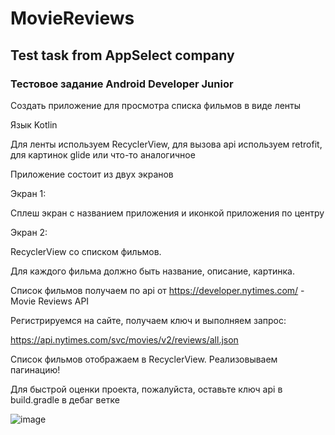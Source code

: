 # MovieReviews
## Test task from AppSelect company

### Тестовое задание Android Developer Junior

Создать приложение для просмотра списка фильмов в виде ленты

Язык Kotlin

Для ленты используем RecyclerView, для вызова api используем retrofit, для картинок glide или что-то аналогичное

Приложение состоит из двух экранов

Экран 1:
 
Сплеш экран с названием приложения и иконкой приложения по центру

Экран 2:

RecyclerView со списком фильмов. 

Для каждого фильма должно быть название, описание, картинка. 

Список фильмов получаем по api от https://developer.nytimes.com/ -  Movie Reviews API

Регистрируемся на сайте, получаем ключ и выполняем запрос:

https://api.nytimes.com/svc/movies/v2/reviews/all.json

Список фильмов отображаем в RecyclerView. Реализовываем пагинацию!

Для быстрой оценки проекта, пожалуйста, оставьте ключ api в build.gradle в дебаг ветке

![image](https://user-images.githubusercontent.com/69672210/141643511-53d0f487-8b41-4280-862f-8595d60c7049.png)

